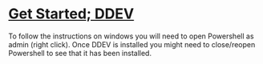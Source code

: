 # [Get Started; DDEV](https://ddev.com/get-started/)

To follow the instructions on windows you will need to open Powershell as admin (right click). Once DDEV is installed you might need to close/reopen Powershell to see that it has been installed.

<!--

This video helped: https://www.youtube.com/watch?v=YuDCwTEhQrQ along with the get started guide: https://ddev.com/get-started/

`wsl -l -v OR wsl --list --all` can be used to see the wsl on the system.

You might need to change default wsl which can be done by running `wsl --setdefault <DistributionName>`

-->

